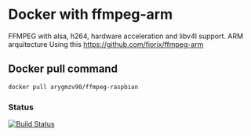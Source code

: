 # Docker with ffmpeg-arm
FFMPEG with alsa, h264, hardware acceleration and libv4l support. ARM arquitecture 
Using this https://github.com/fiorix/ffmpeg-arm 

## Docker pull command
```sh
docker pull arygmzv90/ffmpeg-raspbian
```

### Status
[![Build Status](https://travis-ci.org/arygmzv90/Test.svg?branch=master)](https://travis-ci.org/arygmzv90/Test)
